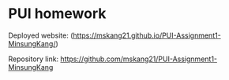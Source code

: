 # PUI homework

Deployed website: (https://mskang21.github.io/PUI-Assignment1-MinsungKang/)

Repository link: https://github.com/mskang21/PUI-Assignment1-MinsungKang

